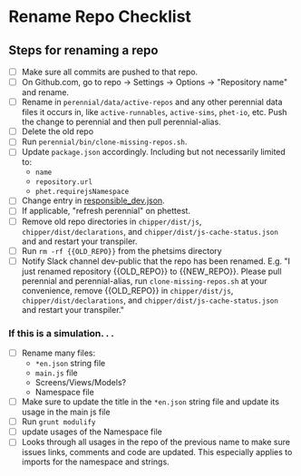 # Rename Repo Checklist

## Steps for renaming a repo

- [ ] Make sure all commits are pushed to that repo.
- [ ] On Github.com, go to repo -> Settings -> Options -> "Repository name"  and rename.
- [ ] Rename in `perennial/data/active-repos` and any other perennial data files it occurs in,
  like `active-runnables`, `active-sims`, `phet-io`, etc. Push the change to perennial and then pull perennial-alias.
- [ ] Delete the old repo
- [ ] Run `perennial/bin/clone-missing-repos.sh`.
- [ ] Update `package.json` accordingly. Including but not necessarily limited to:
  * `name`
  * `repository.url`
  * `phet.requirejsNamespace`
- [ ] Change entry
  in [responsible_dev.json](https://github.com/phetsims/phet-info/blob/main/sim-info/responsible_dev.json).
- [ ] If applicable, "refresh perennial" on phettest.
- [ ] Remove old repo directories in `chipper/dist/js`, `chipper/dist/declarations`,
  and `chipper/dist/js-cache-status.json` and and restart your transpiler.
- [ ] Run `rm -rf {{OLD_REPO}}` from the phetsims directory
- [ ] Notify Slack channel dev-public that the repo has been renamed. E.g. "I just renamed repository {{OLD_REPO}} to
  {{NEW_REPO}}. Please pull perennial and perennial-alias, run `clone-missing-repos.sh` at your convenience, remove
  {{OLD_REPO}} in `chipper/dist/js`, `chipper/dist/declarations`, and `chipper/dist/js-cache-status.json` and restart
  your transpiler."

### If this is a simulation. . .

- [ ] Rename many files:
  * `*en.json` string file
  * `main.js` file
  * Screens/Views/Models?
  * Namespace file
- [ ] Make sure to update the title in the `*en.json` string file and update its usage in the main js file
- [ ] Run `grunt modulify`
- [ ] update usages of the Namespace file
- [ ] Looks through all usages in the repo of the previous name to make sure issues links, comments and code are
  updated. This especially applies to imports for the namespace and strings.
